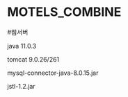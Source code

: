 # MOTELS_COMBINE
#웹서버

java 11.0.3

tomcat 9.0.26/261

mysql-connector-java-8.0.15.jar

jstl-1.2.jar
